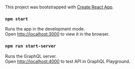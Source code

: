 This project was bootstrapped with [Create React App](https://github.com/facebook/create-react-app).

### `npm start`

Runs the app in the development mode.<br>
Open [http://localhost:3000](http://localhost:3000) to view it in the browser.

### `npm run start-server`

Runs the GraphQL server.<br>
Open [http://localhost:4000](http://localhost:4000) to test API in GraphQL Playground.